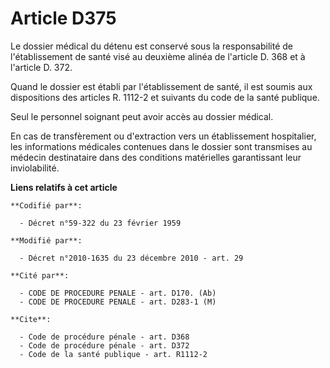 # Article D375

Le dossier médical du détenu est conservé sous la responsabilité de l'établissement de santé visé au deuxième alinéa de
l'article D. 368 et à l'article D. 372. 

Quand le dossier est établi par l'établissement de santé, il est soumis aux dispositions des articles R. 1112-2 et suivants
du code de la santé publique. 

Seul le personnel soignant peut avoir accès au dossier médical. 

En cas de transfèrement ou d'extraction vers un établissement hospitalier, les informations médicales contenues dans le
dossier sont transmises au médecin destinataire dans des conditions matérielles garantissant leur inviolabilité.

**Liens relatifs à cet article**

	**Codifié par**:

	  - Décret n°59-322 du 23 février 1959

	**Modifié par**:

	  - Décret n°2010-1635 du 23 décembre 2010 - art. 29

	**Cité par**:

	  - CODE DE PROCEDURE PENALE - art. D170. (Ab)
	  - CODE DE PROCEDURE PENALE - art. D283-1 (M)

	**Cite**:

	  - Code de procédure pénale - art. D368
	  - Code de procédure pénale - art. D372
	  - Code de la santé publique - art. R1112-2
